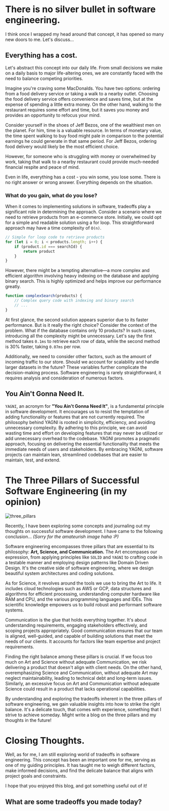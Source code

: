 # There is no silver bullet in software engineering.

I think once I wrapped my head around that concept, it has opened so many new doors to me. Let's discuss...

## Everything has a cost.

Let's abstract this concept into our daily life. From small decisions we make on a daily basis to major life-altering ones, we are constantly faced with the need to balance competing priorities.

Imagine you're craving some MacDonalds. You have two options: ordering from a food delivery service or taking a walk to a nearby outlet. Choosing the food delivery service offers convenience and saves time, but at the expense of spending a little extra money. On the other hand, walking to the restaurant requires some effort and time, but it saves you money and provides an opportunity to refocus your mind.

Consider yourself in the shoes of Jeff Bezos, one of the wealthiest men on the planet. For him, time is a valuable resource. In terms of monetary value, the time spent walking to buy food might pale in comparison to the potential earnings he could generate in that same period. For Jeff Bezos, ordering food delivery would likely be the most efficient choice.

However, for someone who is struggling with money or overwhelmed by work, taking that walk to a nearby restaurant could provide much-needed financial respite and peace of mind.

Even in life, everything has a cost - you win some, you lose some. There is no right answer or wrong answer. Everything depends on the situation.

### What do you gain, what do you lose?

When it comes to implementing solutions in software, tradeoffs play a significant role in determining the approach. Consider a scenario where we need to retrieve products from an e-commerce store. Initially, we could opt for a simple and readable solution using a for loop. This straightforward approach may have a time complexity of `O(n)`.

```javascript
// Simple for loop code to retrieve products
for (let i = 0; i < products.length; i++) {
    if (product.id === searchId) {
        return product
    }
}
```

However, there might be a tempting alternative—a more complex and efficient algorithm involving heavy indexing on the database and applying binary search. This is highly optimized and helps improve our performance greatly.

```javascript
function complexSearch(products) {
    // Complex query code with indexing and binary search
    // ...
}
```

At first glance, the second solution appears superior due to its faster performance. But is it really the right choice? Consider the context of the problem. What if the database contains only 10 products? In such cases, introducing all the complexity might be unnecessary. Let's say the first method takes `0.1ms` to retrieve each row of data, while the second method is 30% faster, taking `0.07ms` per row.

Additionally, we need to consider other factors, such as the amount of incoming traffic to our store. Should we account for scalability and handle larger datasets in the future? These variables further complicate the decision-making process. Software engineering is rarely straightforward, it requires analysis and consideration of numerous factors.

## You Ain't Gonna Need It.

`YAGNI`, an acronym for **"You Ain't Gonna Need It"**, is a fundamental principle in software development. It encourages us to resist the temptation of adding functionality or features that are not currently required. The philosophy behind YAGNI is rooted in simplicity, efficiency, and avoiding unnecessary complexity. By adhering to this principle, we can avoid wasting time and effort on developing features that may never be utilized or add unnecessary overhead to the codebase. YAGNI promotes a pragmatic approach, focusing on delivering the essential functionality that meets the immediate needs of users and stakeholders. By embracing YAGNI, software projects can maintain lean, streamlined codebases that are easier to maintain, test, and extend.

# The Three Pillars of Successful Software Engineering  (in my opinion)

![three_pillars](/blogs/tradeoffs-swe/threepillars.png)

Recently, I have been exploring some concepts and journaling out my thoughts on successful software development. I have came to the following conclusion... *(Sorry for the amateurish image haha :P)*

Software engineering encompasses three pillars that are essential to its philosophy: **Art, Science, and Communication.** The Art encompases our expression, from applying principles like `SOLID` and `YAGNI` to crafting code in a testable manner and employing design patterns like Domain Driven Design. It's the creative side of software engineering, where we design beautiful system architectures and coding solutions.

As for Science, it revolves around the tools we use to bring the Art to life. It includes cloud technologies such as AWS or GCP, data structures and algorithms for efficient processing, understanding computer hardware like RAM and CPU, and the various programming languages and IDEs. This scientific knowledge empowers us to build robust and performant software systems.

Communication is the glue that holds everything together. It's about understanding requirements, engaging stakeholders effectively, and scoping projects appropriately. Good communication ensures that our team is aligned, well-guided, and capable of building solutions that meet the needs of our clients. It accounts for factors like team expertise and project requirements.

Finding the right balance among these pillars is crucial. If we focus too much on Art and Science without adequate Communication, we risk delivering a product that doesn't align with client needs. On the other hand, overemphasizing Science and Communication, without adequate Art may neglect maintainability, leading to technical debt and long-term issues. Similarly, an excessive focus on Art and Communication without adequate Science could result in a product that lacks operational capabilities.

By understanding and exploring the tradeoffs inherent in the three pillars of software engineering, we gain valuable insights into how to strike the right balance. It's a delicate touch, that comes with experience, something that I strive to achieve someday. Might write a blog on the three pillars and my thoughts in the future!

# Closing Thoughts.

Well, as for me, I am still exploring world of tradeoffs in software engineering. This concept has been an important one for me, serving as one of my guiding principles. It has taught me to weigh different factors, make informed decisions, and find the delicate balance that aligns with project goals and constraints.

I hope that you enjoyed this blog, and got something useful out of it!

## What are some tradeoffs you made today?
